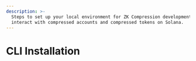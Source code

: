 ```yaml
---
description: >-
  Steps to set up your local environment for ZK Compression development. CLI to
  interact with compressed accounts and compressed tokens on Solana.
---
```


# CLI Installation


